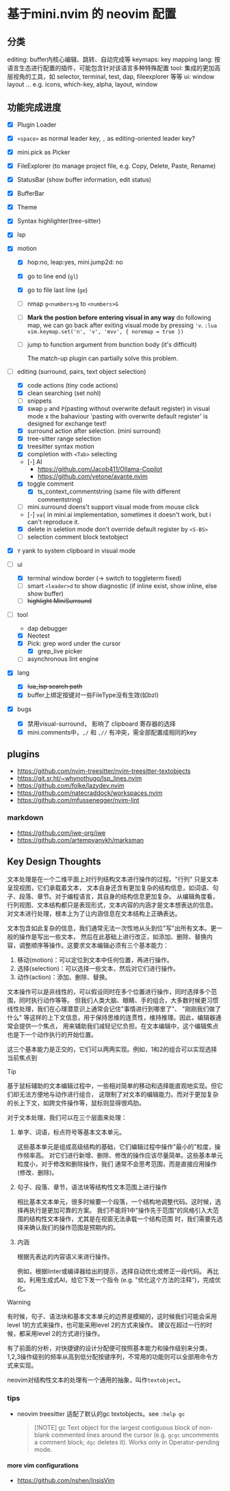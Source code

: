 # 基于mini.nvim 的 neovim 配置


## 分类

editing: buffer内核心编辑、跳转、自动完成等
keymaps: key mapping
lang: 按语言生态进行配置的插件，可能包含针对该语言多种特殊配置
tool: 集成的更加高层视角的工具，如 selector, terminal, test, dap, fileexplorer 等等
ui: window layout ... e.g. icons, which-key, alpha, layout, window


## 功能完成进度

* [x] Plugin Loader
* [x] `<space>` as normal leader key, `,`  as editing-oriented leader key?
* [x] mini.pick as Picker
* [x] FileExplorer (to manage project file, e.g. Copy, Delete, Paste, Rename)
* [x] StatusBar (show buffer information, edit status)
* [x] BufferBar
* [x] Theme
* [x] Syntax highlighter(tree-sitter)
* [x] lsp
* [x] motion
   * [x] hop:no, leap:yes, mini.jump2d: no
   * [x] go to line end (`gl`)
   * [x] go to file last line (`ge`)
   * [ ] nmap `g<numbers>g` to `<numbers>G`
   * [ ] **Mark the postion before entering visual in any way**
     do following map, we can go back after exiting visual mode by pressing `'v`.
     `:lua vim.keymap.set('n', 'v', 'mvv', { noremap = true })`
   * [ ] jump to function argument from bunction body (it's difficult)

     The match-up plugin can partially solve this problem.


* [ ] editing (surround, pairs, text object selection)
    * [x] code actions (tiny code actions)
    * [x] clean searching (set nohl)
    * [ ] snippets
    * [x] swap `p` and `P`(pasting without overwrite default register) in visual mode x
        the bahaviour 'pasting with overwrite default register' is designed for exchange text!
    * [x] surround action after selection. (mini surround)
    * [x] tree-sitter range selection
    * [x] treesitter syntax motion
    * [x] completion with `<Tab>` selecting
    * [-] AI
        * https://github.com/Jacob411/Ollama-Copilot
        * https://github.com/yetone/avante.nvim
    * [x] toggle comment
        * [x] ts_context_commentstring (same file with different commentstring)
    * [ ] mini.surround doens't support visual mode from mouse click
    * [-] `va{` in mini.ai implementation, sometimes it doesn't work, but i can't reproduce it.
    * [x] delete in seletion mode don't override default register by `<S-BS>`
    * [ ] selection comment block textobject

* [x] `Y` yank to system clipboard in visual mode

* [ ] ui
    * [x] terminal window border (→ switch to toggleterm fixed)
    * [ ] smart `<leader>d` to show diagnostic (if inline exist, show inline, else show buffer)
    * [ ] ~~highlight MiniSurround~~

* [ ] tool
    * dap debugger
    * [x] Neotest
    * [x] Pick: grep word under the cursor
        * [x] grep_live picker
    * [ ] asynchronous lint engine

* [x] lang
    * [x] ~~lua_lsp search path~~
    * [x] buffer上绑定按键对一些FileType没有生效(如bzl)

* [x] bugs
    * [x] 禁用visual-surround， 影响了 clipboard 寄存器的选择
    * [x] mini.comments中，`,/` 和 `,//` 有冲突，需全部配置成相同的key

## plugins

* https://github.com/nvim-treesitter/nvim-treesitter-textobjects
* https://git.sr.ht/~whynothugo/lsp_lines.nvim
* https://github.com/folke/lazydev.nvim
* https://github.com/natecraddock/workspaces.nvim
* https://github.com/mfussenegger/nvim-lint

### markdown

* https://github.com/iwe-org/iwe
* https://github.com/artempyanykh/marksman

## Key Design Thoughts

文本处理是在一个二维平面上对行列结构文本进行操作的过程。"行列" 只是文本呈现视图，它们承载着文本，
文本自身还含有更加复杂的结构信息，如词语、句子、段落、章节。对于编程语言，其自身的结构信息更加复杂。
从编辑角度看，行列视图、文本结构都只是表现形式，文本内容的内涵才是文本想表达的信息。
对文本进行处理，根本上为了让内涵信息在文本结构上正确表达。

文本包含如此复杂的信息，我们通常无法一次性地从头到位"写"出所有文本。更一般的操作是写出一些文本，
然后在此基础上进行改正，如添加、删除、替换内容，调整顺序等操作。这要求文本编辑必须有三个基本能力：

1. 移动(motion)：可以定位到文本中任何位置，再进行操作。
2. 选择(selection)：可以选择一些文本，然后对它们进行操作。
3. 动作(action)：添加、删除、替换。

文本操作可以是非线性的，可以假设同时在多个位置进行操作，同时选择多个范围，同时执行动作等等。
但我们人类大脑、眼睛、手的组合，大多数时候更习惯线性处理，我们在心理潜意识上通常会记住"事情进行到哪里了"、
"刚刚我们做了什么" 等这样的上下文信息，用于保持思维的连贯性，维持推理。因此，编辑器通常会提供一个焦点，
用来辅助我们减轻记忆负担。在文本编辑中，这个编辑焦点也是下一个动作执行的开始位置。

这三个基本能力是正交的，它们可以两两实现。例如，1和2的组合可以实现选择当前焦点到

> [!Tip]
> 基于鼠标辅助的文本编辑过程中，一些相对简单的移动和选择能直观地实现。但它们却无法方便地与动作进行组合，
> 这限制了对文本的编辑能力。而对于更加复杂的长上下文，如跨文件操作等，鼠标则显得很鸡肋。


对于文本处理，我们可以在三个层面来处理：

1. 单字、词语，标点符号等基本文本单元。

   这些基本单元是组成高级结构的基础，它们编辑过程中操作"最小的"粒度，操作频率高。
   对它们进行新增、删除、修改的操作应该尽量简单。这些基本单元粒度小，对于修改和删除操作，我们
   通常不会思考范围，而是直接应用操作(修改、删除)。

2. 句子、段落、章节，语法块等结构性文本范围上进行操作

   相比基本文本单元，很多时候要一个段落，一个结构地调整代码。这时候，选择再执行是更加可靠的方案。
   我们不能将1中"操作先于范围"的风格引入大范围的结构性文本操作，尤其是在视窗无法承载一个结构范围
   时，我们需要先选择来确认我们的操作范围是预期内的。

3. 内涵

   根据先表达的内容语义来进行操作。

   例如，根据linter或编译器给出的提示，选择自动优化或修正一段代码。
   再比如，利用生成式AI，给它下发一个指令 (e.g. "优化这个方法的注释")，完成优化。

> [!Warning]
> 有时候，句子、语法块和基本文本单元的边界是模糊的，这时候我们可能会采用level 1的方式来操作，也可能采用level 2的方式来操作。
> 建议在超过一行的时候，都采用level 2的方式进行操作。

有了前面的分析，对快捷键的设计分配便可按照基本能力和操作级别来分类，
1,2,3操作级别的频率从高到低分配按键序列，不常用的功能则可以全部用命令方式来实现。

neovim对结构性文本的处理有一个通用的抽象，叫作`textobject`。


### tips

* neovim treesitter 适配了默认的gc textobjects。see `:help gc`

  > [!NOTE] gc
  >  Text object for the largest contiguous block of
  >  non-blank commented lines around the cursor (e.g.
  >  `gcgc` uncomments a comment block; `dgc` deletes it).
  >  Works only in Operator-pending mode.


<!--
sss
aaa
-->

#### more vim configurations

* https://github.com/nshen/InsisVim
